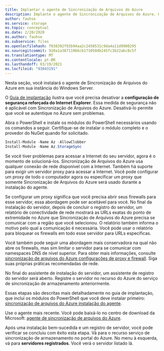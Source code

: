 ```yaml
---
title: Implantar o agente de Sincronização de Arquivos do Azure
description: Implante o agente de Sincronização de Arquivos do Azure. Um bloco de texto comum, compartilhado entre documentos de migração.
author: fauhse
ms.service: storage
ms.topic: conceptual
ms.date: 2/20/2020
ms.author: fauhse
ms.subservice: files
ms.openlocfilehash: f038392f03b94aa2c2450531c9da4a11d9900295
ms.sourcegitcommit: 910a1a38711966cb171050db245fc3b22abc8c5f
ms.translationtype: MT
ms.contentlocale: pt-BR
ms.lasthandoff: 03/19/2021
ms.locfileid: "93043191"
---
```

Nesta seção, você instalará o agente de Sincronização de Arquivos do Azure em sua instância do Windows Server.

O [Guia de implantação](../articles/storage/files/storage-sync-files-deployment-guide.md) ilustra que você precisa desativar a **configuração de segurança reforçada do Internet Explorer**. Essa medida de segurança não é aplicável com Sincronização de Arquivos do Azure. Desativá-lo permite que você se autentique no Azure sem problemas.

Abra o PowerShell e instale os módulos do PowerShell necessários usando os comandos a seguir. Certifique-se de instalar o módulo completo e o provedor do NuGet quando for solicitado.

```powershell
Install-Module -Name Az -AllowClobber
Install-Module -Name Az.StorageSync
```

Se você tiver problemas para acessar a Internet do seu servidor, agora é o momento de solucioná-los. Sincronização de Arquivos do Azure usa qualquer conexão de rede disponível com a Internet. Também há suporte para exigir um servidor proxy para acessar a Internet. Você pode configurar um proxy de todo o computador agora ou especificar um proxy que somente Sincronização de Arquivos do Azure será usado durante a instalação do agente.

Se configurar um proxy significa que você precisa abrir seus firewalls para esse servidor, essa abordagem pode ser aceitável para você. No final da instalação do servidor, depois de concluir o registro do servidor, um relatório de conectividade de rede mostrará as URLs exatas do ponto de extremidade no Azure que Sincronização de Arquivos do Azure precisa se comunicar com a região que você selecionou. O relatório também informa o motivo pelo qual a comunicação é necessária. Você pode usar o relatório para bloquear os firewalls em todo esse servidor para URLs específicas.

Você também pode seguir uma abordagem mais conservadora na qual não abre os firewalls, mas sim limitar o servidor para se comunicar com namespaces DNS de nível superior. Para obter mais informações, consulte [sincronização de arquivos do Azure configurações de proxy e firewall](../articles/storage/files/storage-sync-files-firewall-and-proxy.md). Siga suas próprias práticas recomendadas de rede.

No final do assistente de instalação do servidor, um assistente de registro do servidor será aberto. Registre o servidor no recurso do Azure do serviço de sincronização de armazenamento anteriormente.

Essas etapas são descritas mais detalhadamente no guia de implantação, que inclui os módulos do PowerShell que você deve instalar primeiro: [sincronização de arquivos do Azure instalação do agente](../articles/storage/files/storage-sync-files-deployment-guide.md).

Use o agente mais recente. Você pode baixá-lo no centro de download da Microsoft: [agente de sincronização de arquivos do Azure](https://aka.ms/AFS/agent "Download do agente de Sincronização de Arquivos do Azure").

Após uma instalação bem-sucedida e um registro de servidor, você pode verificar se concluiu com êxito esta etapa. Vá para o recurso serviço de sincronização de armazenamento no portal do Azure. No menu à esquerda, vá para **servidores registrados**. Você verá o servidor listado lá.
